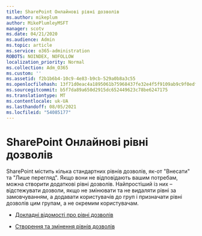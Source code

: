 ```yaml
---
title: SharePoint Онлайнові рівні дозволів
ms.author: mikeplum
author: MikePlumleyMSFT
manager: scotv
ms.date: 04/21/2020
ms.audience: Admin
ms.topic: article
ms.service: o365-administration
ROBOTS: NOINDEX, NOFOLLOW
localization_priority: Normal
ms.collection: Adm_O365
ms.custom: ''
ms.assetid: f2b1b6b4-10c9-4e83-b9cb-529a0b8a3c55
ms.openlocfilehash: 13f71d0eac4a1895061b75968437fe32e4f5f9109ab9c9f0edfe371d7d0c995c
ms.sourcegitcommit: b5f7da89a650d2915dc652449623c78be6247175
ms.translationtype: MT
ms.contentlocale: uk-UA
ms.lasthandoff: 08/05/2021
ms.locfileid: "54085177"
---
```

# <a name="sharepoint-online-permission-levels"></a>SharePoint Онлайнові рівні дозволів

SharePoint містить кілька стандартних рівнів дозволів, як-от "Внесати" та "Лише перегляд". Якщо вони не відповідають вашим потребам, можна створити додаткові рівні дозволів. Найпростіший із них – відстежувати дозволи, якщо не змінювати та не видаляти рівні за замовчуванням, а додавати користувачів до груп і призначати рівні дозволів цим групам, а не окремим користувачам.
  
- [Докладні відомості про рівні дозволів](https://go.microsoft.com/fwlink/?linkid=867071)
    
- [Створення та змінення рівнів дозволів](https://go.microsoft.com/fwlink/?linkid=867072)
    

